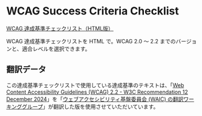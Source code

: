 # WCAG Success Criteria Checklist

[WCAG 達成基準チェックリスト（HTML版）](https://burnworks.github.io/burnworks-wcag-success-criteria-checklist/)

WCAG 達成基準チェックリストを HTML で。WCAG 2.0 ～ 2.2 までのバージョンと、適合レベルを選択できます。

## 翻訳データ

この達成基準チェックリストで使用している達成基準のテキストは、「[Web Content Accessibility Guidelines (WCAG) 2.2 - W3C Recommendation 12 December 2024](https://www.w3.org/TR/2024/REC-WCAG22-20241212/)」を「[ウェブアクセシビリティ基盤委員会 (WAIC) の翻訳ワーキンググループ](https://waic.jp/committee/wg4/)」が翻訳した版を使用させていただいています。